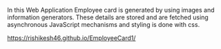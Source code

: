 In this Web Application Employee card is generated by using images and information generators. These details are stored  and are fetched using asynchronous JavaScript mechanisms and styling is done with css.

https://rishikesh46.github.io/EmployeeCard1/
